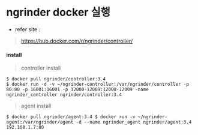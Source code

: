 ngrinder docker 실행
====================

-	refer site :

> https://hub.docker.com/r/ngrinder/controller/

#### install

> controller install

```
$ docker pull ngrinder/controller:3.4
$ docker run -d -v ~/ngrinder-controller:/var/ngrinder/controller -p 80:80 -p 16001:16001 -p 12000-12009:12000-12009 -name ngrinder_controller ngrinder/controller:3.4
```

> agent install

```
$ docker pull ngrinder/agent:3.4 $ docker run -v ~/ngrinder-agent:/var/ngrinder/agent -d --name ngrinder_agent ngrinder/agent:3.4 192.168.1.7:80
```

